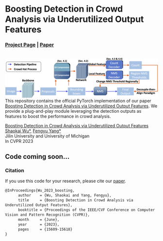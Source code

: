 # Boosting Detection in Crowd Analysis via Underutilized Output Features

### [Project Page](https://fredfyyang.github.io/Crowd-Hat/) |   [Paper](https://openaccess.thecvf.com/content/CVPR2023/papers/Wu_Boosting_Detection_in_Crowd_Analysis_via_Underutilized_Output_Features_CVPR_2023_paper.pdf)
<br>

<img src='pipeline.png' align="right" width=960>  
  

<br><br><br>
This repository contains the official PyTorch implementation of our paper [Boosting Detection in Crowd Analysis via Underutilized Output Features](https://openaccess.thecvf.com/content/CVPR2023/papers/Wu_Boosting_Detection_in_Crowd_Analysis_via_Underutilized_Output_Features_CVPR_2023_paper.pdf). We provide a plug-and-play module leveraging the detection outputs as features to boost the performance in crowd analysis.


[Boosting Detection in Crowd Analysis via Underutilized Output Features](https://openaccess.thecvf.com/content/CVPR2023/papers/Wu_Boosting_Detection_in_Crowd_Analysis_via_Underutilized_Output_Features_CVPR_2023_paper.pdf)  
 [Shaokai Wu*](), [Fengyu Yang*](https://fredfyyang.github.io/)<br>
Jilin University and University of Michigan<br>
 In CVPR 2023


## Code coming soon...

<!-- ## Environment
To setup the environment, please simply run

```bash
conda env create -f environment.yml
conda activate TDIS
```

## Touch and Go Dataset
Data can be downloaded from [Touch and Go Dataset](https://drive.google.com/drive/folders/1NDasyshDCL9aaQzxjn_-Q5MBURRT360B).

### Preprocessing
- Convert Video into frames (within the dataset):
```bash
cd touch_and_go
python extract_frame.py
```

- Sample frames and train/test split(within the TDIS code):
```bash
cd TDIS
python datasets/touch_and_go/generate_train_test.py  
```
We have already provided train/test split of our implementation in the `./datasets/touch_and_go/` folder.

## TDIS Training and Test
We provide training and evaluation scripts under `./scripts`, please check each bash file before running. Or you can run the code below:
- Training
```bash
python train.py --dataroot path/to/the/dataset --name touch_and_go --dataset_mode touch_and_go --model TDIS 
```
The checkpoints will be stored at `./checkpoints/touch_and_go/`

- Test the model
```bash
python test.py --dataroot path/to/the/dataset --name touch_and_go --dataset_mode touch_and_go --model TDIS
```
The test results will be saved to a html file at `./results/touch_and_go/test_latest/index.html` -->

### Citation
If you use this code for your research, please cite our [paper](https://openaccess.thecvf.com/content/CVPR2023/papers/Wu_Boosting_Detection_in_Crowd_Analysis_via_Underutilized_Output_Features_CVPR_2023_paper.pdf).
```
@InProceedings{Wu_2023_boosting,
      author    = {Wu, Shaokai and Yang, Fengyu},
      title     = {Boosting Detection in Crowd Analysis via Underutilized Output Features},
      booktitle = {Proceedings of the IEEE/CVF Conference on Computer Vision and Pattern Recognition (CVPR)},
      month     = {June},
      year      = {2023},
      pages     = {15609-15618}
}
```

<!-- ### Acknowledgments
We thank Xiaofeng Guo and Yufan Zhang for the extensive help with the GelSight sensor, and thank Daniel Geng, Yuexi Du and Zhaoying Pan for the helpful discussions. This work was supported in part by Cisco Systems and Wang Chu Chien-Wen Research Scholarship. -->
